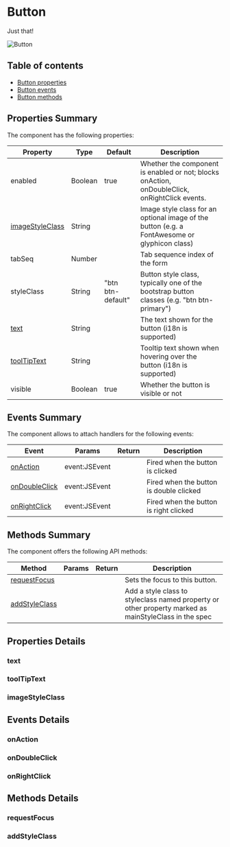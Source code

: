 # Button

Just that!

![Button](https://github.com/Servoy/bootstrapcomponents/wiki/images/button.png)

## Table of contents

* [Button properties](button.md#properties-summary)
* [Button events](button.md#events-summary)
* [Button methods](button.md#methods-summary)

## Properties Summary

The component has the following properties:

| Property                                     | Type    | Default           | Description                                                                                   |
| -------------------------------------------- | ------- | ----------------- | --------------------------------------------------------------------------------------------- |
| enabled                                      | Boolean | true              | Whether the component is enabled or not; blocks onAction, onDoubleClick, onRightClick events. |
| [imageStyleClass](button.md#imagestyleclass) | String  |                   | Image style class for an optional image of the button (e.g. a FontAwesome or glyphicon class) |
| tabSeq                                       | Number  |                   | Tab sequence index of the form                                                                |
| styleClass                                   | String  | "btn btn-default" | Button style class, typically one of the bootstrap button classes (e.g. "btn btn-primary")    |
| [text](button.md#text)                       | String  |                   | The text shown for the button (i18n is supported)                                             |
| [toolTipText](button.md#tooltiptext)         | String  |                   | Tooltip text shown when hovering over the button (i18n is supported)                          |
| visible                                      | Boolean | true              | Whether the button is visible or not                                                          |

## Events Summary

The component allows to attach handlers for the following events:

| Event                                    | Params        | Return | Description                             |
| ---------------------------------------- | ------------- | ------ | --------------------------------------- |
| [onAction](button.md#onaction)           | event:JSEvent |        | Fired when the button is clicked        |
| [onDoubleClick](button.md#ondoubleclick) | event:JSEvent |        | Fired when the button is double clicked |
| [onRightClick](button.md#onrightclick)   | event:JSEvent |        | Fired when the button is right clicked  |

## Methods Summary

The component offers the following API methods:

| Method                                 | Params | Return | Description                    |
| -------------------------------------- | ------ | ------ | ------------------------------ |
| [requestFocus](button.md#requestfocus) |        |        | Sets the focus to this button. |
| [addStyleClass](button.md#addstyleclass) |        |        | Add a style class to styleclass named property or other property marked as mainStyleClass in the spec |

## Properties Details

### text

### toolTipText

### imageStyleClass

## Events Details

### onAction

### onDoubleClick

### onRightClick

## Methods Details

### requestFocus

### addStyleClass
